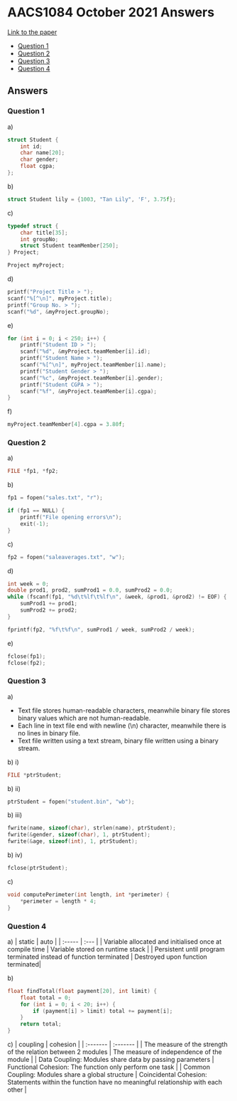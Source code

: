 <!-- @import "[TOC]" {cmd="toc" depthFrom=1 depthTo=6 orderedList=false} -->

# AACS1084 October 2021 Answers

[Link to the paper](https://eprints.tarc.edu.my/20030/1/AACS1084.pdf)

- [Question 1](#question-1)
- [Question 2](#question-2)
- [Question 3](#question-3)
- [Question 4](#question-4)

## Answers

### Question 1

a)

```c
struct Student {
    int id;
    char name[20];
    char gender;
    float cgpa;
};
```

b)

```c
struct Student lily = {1003, "Tan Lily", 'F', 3.75f};
```

c)

```c
typedef struct {
    char title[35];
    int groupNo;
    struct Student teamMember[250];
} Project;

Project myProject;
```

d)

```c
printf("Project Title > ");
scanf("%[^\n]", myProject.title);
printf("Group No. > ");
scanf("%d", &myProject.groupNo);
```

e)

```c
for (int i = 0; i < 250; i++) {
	printf("Student ID > ");
	scanf("%d", &myProject.teamMember[i].id);
	printf("Student Name > ");
	scanf("%[^\n]", myProject.teamMember[i].name);
	printf("Student Gender > ");
	scanf("%c", &myProject.teamMember[i].gender);
	printf("Student CGPA > ");
	scanf("%f", &myProject.teamMember[i].cgpa);
}
```

f)

```c
myProject.teamMember[4].cgpa = 3.80f;
```

### Question 2

a)

```c
FILE *fp1, *fp2;
```

b)

```c
fp1 = fopen("sales.txt", "r");

if (fp1 == NULL) {
	printf("File opening errors\n");
	exit(-1);
}
```

c)

```c
fp2 = fopen("saleaverages.txt", "w");
```

d)

```c
int week = 0;
double prod1, prod2, sumProd1 = 0.0, sumProd2 = 0.0;
while (fscanf(fp1, "%d\t%lf\t%lf\n", &week, &prod1, &prod2) != EOF) {
	sumProd1 += prod1;
	sumProd2 += prod2;
}

fprintf(fp2, "%f\t%f\n", sumProd1 / week, sumProd2 / week);
```

e)

```c
fclose(fp1);
fclose(fp2);
```

### Question 3

a)

- Text file stores human-readable characters, meanwhile binary file stores binary values which are not human-readable.
- Each line in text file end with newline (\n) character, meanwhile there is no lines in binary file.
- Text file written using a text stream, binary file written using a binary stream.

b) i)

```c
FILE *ptrStudent;
```

b) ii)

```c
ptrStudent = fopen("student.bin", "wb");
```

b) iii)

```c
fwrite(name, sizeof(char), strlen(name), ptrStudent);
fwrite(&gender, sizeof(char), 1, ptrStudent);
fwrite(&age, sizeof(int), 1, ptrStudent);
```

b) iv)

```c
fclose(ptrStudent);
```

c)

```c
void computePerimeter(int length, int *perimeter) {
	*perimeter = length * 4;
}
```

### Question 4

a)
| static | auto |
| :----- | :--- |
| Variable allocated and initialised once at compile time | Variable stored on runtime stack |
| Persistent until program terminated instead of function terminated | Destroyed upon function terminated|

b)

```c
float findTotal(float payment[20], int limit) {
	float total = 0;
	for (int i = 0; i < 20; i++) {
		if (payment[i] > limit) total += payment[i];
	}
	return total;
}
```

c)
| coupling | cohesion |
| :------- | :------- |
| The measure of the strength of the relation between 2 modules | The measure of independence of the module |
| Data Coupling: Modules share data by passing parameters | Functional Cohesion: The function only perform one task |
| Common Coupling: Modules share a global structure | Coincidental Cohesion: Statements within the function have no meaningful relationship with each other |
